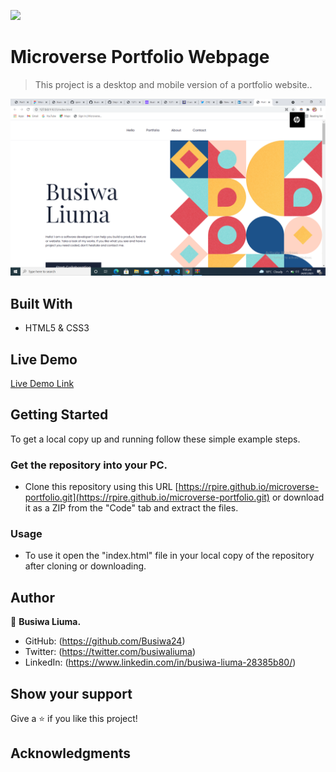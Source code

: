 ![](https://img.shields.io/badge/Microverse-blueviolet)

# Microverse Portfolio Webpage

> This project is a desktop and mobile version of a portfolio website..


![screenshot](screenshot-2.png)



## Built With

- HTML5 & CSS3


## Live Demo

[Live Demo Link](https://busiwa24.github.io/Test-Portfolio/)


## Getting Started

To get a local copy up and running follow these simple example steps.


### Get the repository into your PC.
- Clone this repository using this URL [https://rpire.github.io/microverse-portfolio.git](https://rpire.github.io/microverse-portfolio.git) or download it as a ZIP from the "Code" tab and extract the files.

### Usage
- To use it open the "index.html" file in your local copy of the repository after cloning or downloading.


## Author

👤 **Busiwa Liuma.**

- GitHub: (https://github.com/Busiwa24)
- Twitter: (https://twitter.com/busiwaliuma)
- LinkedIn: (https://www.linkedin.com/in/busiwa-liuma-28385b80/)



## Show your support

Give a ⭐️ if you like this project!

## Acknowledgments

